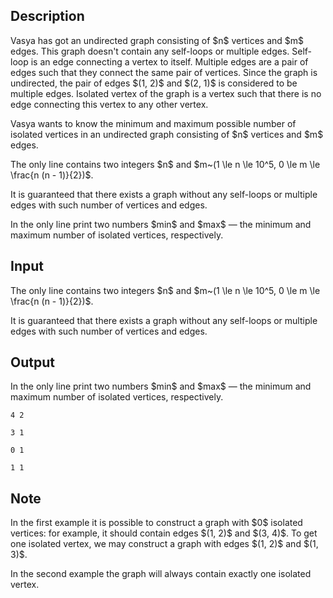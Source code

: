 ## Description

<div><p>Vasya has got an undirected graph consisting of $n$ vertices and $m$ edges. This graph doesn't contain any self-loops or multiple edges. Self-loop is an edge connecting a vertex to itself. Multiple edges are a pair of edges such that they connect the same pair of vertices. Since the graph is undirected, the pair of edges $(1, 2)$ and $(2, 1)$ is considered to be multiple edges. Isolated vertex of the graph is a vertex such that there is no edge connecting this vertex to any other vertex.</p><p>Vasya wants to know the minimum and maximum possible number of isolated vertices in an undirected graph consisting of $n$ vertices and $m$ edges. </p></div><div class="input-specification"><p>The only line contains two integers $n$ and $m~(1 \le n \le 10^5, 0 \le m \le \frac{n (n - 1)}{2})$.</p><p><span class="tex-font-style-bf">It is guaranteed that there exists a graph without any self-loops or multiple edges with such number of vertices and edges.</span></p></div><div class="output-specification"><p>In the only line print two numbers $min$ and $max$ — the minimum and maximum number of isolated vertices, respectively.</p></div>

## Input

<p>The only line contains two integers $n$ and $m~(1 \le n \le 10^5, 0 \le m \le \frac{n (n - 1)}{2})$.</p><p><span class="tex-font-style-bf">It is guaranteed that there exists a graph without any self-loops or multiple edges with such number of vertices and edges.</span></p>

## Output

<p>In the only line print two numbers $min$ and $max$ — the minimum and maximum number of isolated vertices, respectively.</p>





```input1
4 2

```




```input2
3 1

```




```output1
0 1

```




```output2
1 1

```



## Note

<p>In the first example it is possible to construct a graph with $0$ isolated vertices: for example, it should contain edges $(1, 2)$ and $(3, 4)$. To get one isolated vertex, we may construct a graph with edges $(1, 2)$ and $(1, 3)$. </p><p>In the second example the graph will always contain exactly one isolated vertex.</p>
